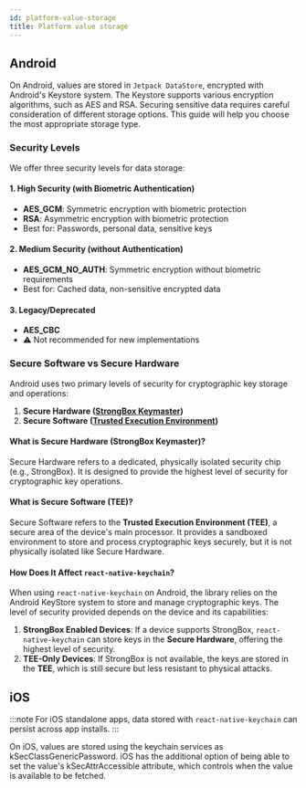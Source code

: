 ```yaml
---
id: platform-value-storage
title: Platform value storage
---
```


## Android

On Android, values are stored in `Jetpack DataStore`, encrypted with Android's Keystore system.
The Keystore supports various encryption algorithms, such as AES and RSA. Securing sensitive data requires careful consideration of different storage options. This guide will help you choose the most appropriate storage type.

### Security Levels

We offer three security levels for data storage:

#### 1. High Security (with Biometric Authentication)

- **AES_GCM**: Symmetric encryption with biometric protection
- **RSA**: Asymmetric encryption with biometric protection
- Best for: Passwords, personal data, sensitive keys

#### 2. Medium Security (without Authentication)

- **AES_GCM_NO_AUTH**: Symmetric encryption without biometric requirements
- Best for: Cached data, non-sensitive encrypted data

#### 3. Legacy/Deprecated

- **AES_CBC**
- ⚠️ Not recommended for new implementations

### Secure Software vs Secure Hardware

 Android uses two primary levels of security for cryptographic key storage and operations:

1. **Secure Hardware ([StrongBox Keymaster](https://source.android.com/docs/security/best-practices/hardware))**
2. **Secure Software ([Trusted Execution Environment](https://source.android.com/docs/security/features/trusty))**

#### **What is Secure Hardware (StrongBox Keymaster)?**

Secure Hardware refers to a dedicated, physically isolated security chip (e.g., StrongBox). It is designed to provide the highest level of security for cryptographic key operations.


#### **What is Secure Software (TEE)?**

Secure Software refers to the **Trusted Execution Environment (TEE)**, a secure area of the device's main processor. It provides a sandboxed environment to store and process cryptographic keys securely, but it is not physically isolated like Secure Hardware.


#### **How Does It Affect `react-native-keychain`?**

When using `react-native-keychain` on Android, the library relies on the Android KeyStore system to store and manage cryptographic keys. The level of security provided depends on the device and its capabilities:

1. **StrongBox Enabled Devices**: If a device supports StrongBox, `react-native-keychain` can store keys in the **Secure Hardware**, offering the highest level of security.
2. **TEE-Only Devices**: If StrongBox is not available, the keys are stored in the **TEE**, which is still secure but less resistant to physical attacks.


## iOS

:::note
For iOS standalone apps, data stored with `react-native-keychain` can persist across app installs.
:::

On iOS, values are stored using the keychain services as kSecClassGenericPassword. iOS has the additional option of being able to set the value's kSecAttrAccessible attribute, which controls when the value is available to be fetched.